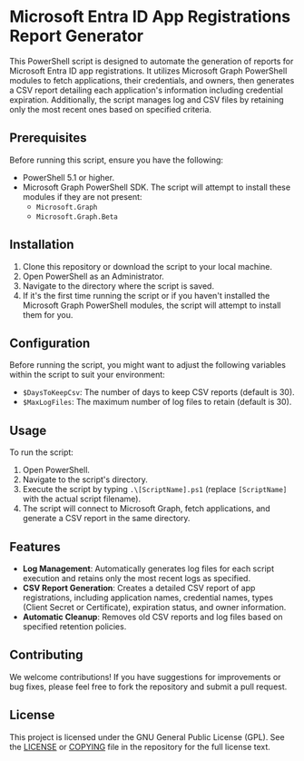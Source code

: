 # Microsoft Entra ID App Registrations Report Generator

This PowerShell script is designed to automate the generation of reports for Microsoft Entra ID app registrations. It utilizes Microsoft Graph PowerShell modules to fetch applications, their credentials, and owners, then generates a CSV report detailing each application's information including credential expiration. Additionally, the script manages log and CSV files by retaining only the most recent ones based on specified criteria.

## Prerequisites

Before running this script, ensure you have the following:
- PowerShell 5.1 or higher.
- Microsoft Graph PowerShell SDK. The script will attempt to install these modules if they are not present:
  - `Microsoft.Graph`
  - `Microsoft.Graph.Beta`

## Installation

1. Clone this repository or download the script to your local machine.
2. Open PowerShell as an Administrator.
3. Navigate to the directory where the script is saved.
4. If it's the first time running the script or if you haven't installed the Microsoft Graph PowerShell modules, the script will attempt to install them for you.

## Configuration

Before running the script, you might want to adjust the following variables within the script to suit your environment:
- `$DaysToKeepCsv`: The number of days to keep CSV reports (default is 30).
- `$MaxLogFiles`: The maximum number of log files to retain (default is 30).

## Usage

To run the script:
1. Open PowerShell.
2. Navigate to the script's directory.
3. Execute the script by typing `.\[ScriptName].ps1` (replace `[ScriptName]` with the actual script filename).
4. The script will connect to Microsoft Graph, fetch applications, and generate a CSV report in the same directory.

## Features

- **Log Management**: Automatically generates log files for each script execution and retains only the most recent logs as specified.
- **CSV Report Generation**: Creates a detailed CSV report of app registrations, including application names, credential names, types (Client Secret or Certificate), expiration status, and owner information.
- **Automatic Cleanup**: Removes old CSV reports and log files based on specified retention policies.

## Contributing

We welcome contributions! If you have suggestions for improvements or bug fixes, please feel free to fork the repository and submit a pull request.

## License

This project is licensed under the GNU General Public License (GPL). See the [LICENSE](LICENSE) or [COPYING](COPYING) file in the repository for the full license text.

